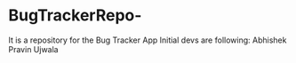 # BugTrackerRepo-
It is a repository for the Bug Tracker App
Initial devs are following:
Abhishek
Pravin
Ujwala
